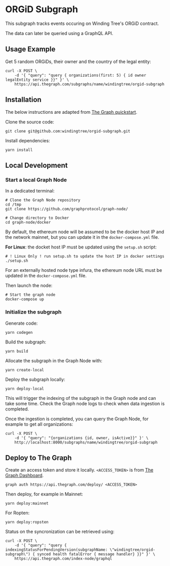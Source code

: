 # ORGiD Subgraph

This subgraph tracks events occuring on Winding Tree's ORGiD contract.

The data can later be queried using a GraphQL API.

## Usage Example

Get 5 random ORGiDs, their owner and the country of the legal entity:

```shell
curl -X POST \
    -d '{ "query": "query { organizations(first: 5) { id owner legalEntity service }}" }' \
    https://api.thegraph.com/subgraphs/name/windingtree/orgid-subgraph
```

## Installation

The below instructions are adapted from [The Graph quickstart](https://thegraph.com/docs/quick-start#local-development).

Clone the source code:

```shell
git clone git@github.com:windingtree/orgid-subgraph.git
```

Install dependencies:

```shell
yarn install
```

## Local Development

### Start a local Graph Node

In a dedicated terminal:

```shell
# Clone the Graph Node repository
cd /tmp
git clone https://github.com/graphprotocol/graph-node/

# Change directory to Docker
cd graph-node/docker
```

By default, the ethereum node will be assumed to be the docker host IP and the network mainnet, but you can update it in the `docker-compose.yml` file.

__For Linux__: the docket host IP must be updated using the `setup.sh` script:

```shell
# ! Linux Only ! run setup.sh to update the host IP in docker settings
./setup.sh
```

For an externally hosted node type infura, the ethereum node URL must be updated in the `docker-compose.yml` file.

Then launch the node:

```shell
# Start the graph node
docker-compose up
```

### Initialize the subgraph

Generate code:

```shell
yarn codegen
```

Build the subgraph:

```shell
yarn build
```

Allocate the subgraph in the Graph Node with:

```shell
yarn create-local
```

Deploy the subgraph locally:

```shell
yarn deploy-local
```

This will trigger the indexing of the subgraph in the Graph node and can take some time. Check the Graph node logs to check when data ingestion is completed.

Once the ingestion is completed, you can query the Graph Node, for example to get all organizations:

```shell
curl -X POST \
    -d '{ "query": "{organizations {id, owner, isActive}}" }' \
    http://localhost:8000/subgraphs/name/windingtree/orgid-subgraph
```

## Deploy to The Graph

Create an access token and store it locally. `<ACCESS_TOKEN>` is from [The Graph Dashboard](https://thegraph.com/explorer/dashboard).

```shell
graph auth https://api.thegraph.com/deploy/ <ACCESS_TOKEN>
```

Then deploy, for example in Mainnet:

```shell
yarn deploy:mainnet
```

For Ropten:

```shell
yarn deploy:ropsten
```

Status on the syncronization can be retrieved using:

```shell
curl -X POST \
    -d '{ "query": "query { indexingStatusForPendingVersion(subgraphName: \"windingtree/orgid-subgraph\") { synced health fatalError { message handler} }}" }' \
    https://api.thegraph.com/index-node/graphql
```



